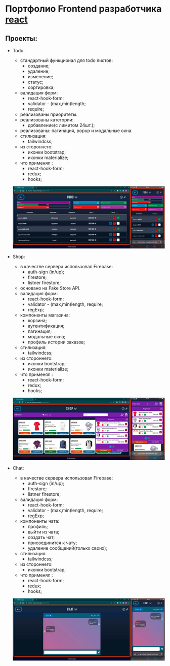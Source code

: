 # Портфолио Frontend разработчика [react](https://anydea-react.web.app)

## Проекты:

- Todo:

  - стандартный функционал для todo листов:
    - создание;
    - удаление;
    - изменение;
    - статус;
    - сортировка;
  - валидация форм:
    - react-hook-form;
    - validator - (max,min)length;
    - require;
  - реализованы приоритеты.
  - реализованы категории:
    - добавление(с лимитом 24шт.);
  - реализованы: пагинация, popup и модальные окна.
  - стилизация:
    - tailwindcss;
  - из стороннего:
    - иконки bootstrap;
    - иконки materialize;
  - что применял :
    - react-hook-form;
    - redux;
    - hooks;

  ![TodoList](https://github.com/XCrones/portfolio-angular-14/blob/main/preview/todo.jpg)

- Shop:

  - в качестве сервера использовал Firebase:
    - auth-sign (in/up);
    - firestore;
    - listner firestore;
  - основано на Fake Store API.
  - валидация форм:
    - react-hook-form;
    - validator - (max,min)length, require;
    - regExp;
  - компоненты магазина:
    - корзина;
    - аутентификация;
    - пагинация;
    - модальные окна;
    - профиль истории заказов;
  - стилизация:
    - tailwindcss;
  - из стороннего:
    - иконки bootstrap;
    - иконки materialize;
  - что применял :
    - react-hook-form;
    - redux;
    - hooks;

  ![Fake Shop](https://github.com/XCrones/portfolio-angular-14/blob/main/preview/shop.jpg)

- Chat:

  - в качестве сервера использовал Firebase:
    - auth-sign (in/up);
    - firestore;
    - listner firestore;
  - валидация форм:
    - react-hook-form;
    - validator - (max,min)length, require;
    - regExp;
  - компоненты чата:
    - профиль;
    - выйти из чата;
    - создать чат;
    - присоединится к чату;
    - удаление сообщений(только своих);
  - стилизация:
    - tailwindcss;
  - из стороннего:
    - иконки bootstrap;
  - что применял :
    - react-hook-form;
    - redux;
    - hooks;

  ![Fake Shop](https://github.com/XCrones/portfolio-angular-14/blob/main/preview/chat.jpg)
